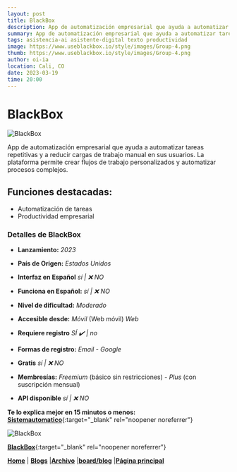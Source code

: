 ```yaml
---
layout: post
title: BlackBox
description: App de automatización empresarial que ayuda a automatizar tareas repetitivas y a reducir cargas de trabajo manual en sus usuarios.
summary: App de automatización empresarial que ayuda a automatizar tareas repetitivas y a reducir cargas de trabajo manual en sus usuarios. La plataforma permite crear flujos de trabajo personalizados y automatizar procesos complejos.
tags: asistencia-ai asistente-digital texto productividad
image: https://www.useblackbox.io/style/images/Group-4.png
thumb: https://www.useblackbox.io/style/images/Group-4.png
author: oi-ia
location: Cali, CO
date: 2023-03-19
time: 20:00
---
```


# BlackBox

![BlackBox](https://www.useblackbox.io/style/images/Group-4.png)

App de automatización empresarial que ayuda a automatizar tareas repetitivas y a reducir cargas de trabajo manual en sus usuarios. La plataforma permite crear flujos de trabajo personalizados y automatizar procesos complejos.

## Funciones destacadas:

- Automatización de tareas
- Productividad empresarial

### Detalles de BlackBox

- **Lanzamiento:**
  _2023_

- **País de Origen:**
  _Estados Unidos_

- **Interfaz en Español**
  _sí | ❌ NO_

- **Funciona en Español:**
  _sí | ❌ NO_

- **Nivel de dificultad:**
  _Moderado_

- **Accesible desde:**
  _Móvil_ (Web móvil)
  _Web_

- **Requiere registro**
  _SÍ ✔️ | no_

- **Formas de registro:**
  _Email_ - _Google_

- **Gratis**
  _sí | ❌ NO_

- **Membresías:**
  _Freemium_ (básico sin restricciones) - _Plus_ (con suscripción mensual)

- **API disponible**
  _sí | ❌ NO_

**Te lo explica mejor en 15 minutos o menos:**
[**Sistemautomatico**](https://www.youtube.com/watch?v=sV55EeTCxhs){:target="\_blank" rel="noopener noreferrer"}

![BlackBox](https://www.useblackbox.io/style/images/Group-4.png)

[**BlackBox**](https://www.useblackbox.io/){:target="\_blank" rel="noopener noreferrer"}

[**Home**](https://lucfreelance.github.io/board/) | [**Blogs**](https://oportunidadesilimitadas.com/blogs/_site/index.html) |[**Archivo**](https://lucfreelance.github.io/board/archive/) |[**board/blog**](https://lucfreelance.github.io/board/blog/) |[**Página principal**](https://oportunidadesilimitadas.com)
